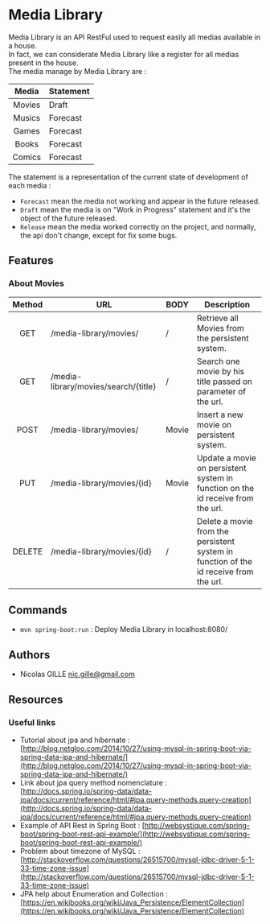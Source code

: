 # Media Library
Media Library is an API RestFul used to request easily all medias available in a house.<br>
In fact, we can considerate Media Library like a register for all medias present in the house.<br>
The media manage by Media Library are :

| Media  | Statement |
| :-----:|-----------|
| Movies | Draft     |
| Musics | Forecast  |
| Games  | Forecast  |
| Books  | Forecast  |
| Comics | Forecast  |

The statement is a representation of the current state of development of each media :
- `Forecast` mean the media not working and appear in the future released.
- `Draft` mean the media is on "Work in Progress" statement and it's the object of the future released.
- `Release` mean the media worked correctly on the project, and normally, the api don't change, except for fix some bugs.

## Features
### About Movies

| Method | URL                                  | BODY  | Description                                                                           |
|:------:|--------------------------------------|-------|---------------------------------------------------------------------------------------|
| GET    | /media-library/movies/               | /     | Retrieve all Movies from the persistent system.                                       |
| GET    | /media-library/movies/search/{title} | /     | Search one movie by his title passed on parameter of the url.                         |
| POST   | /media-library/movies/               | Movie | Insert a new movie on persistent system.                                              |
| PUT    | /media-library/movies/{id}           | Movie | Update a movie on persistent system in function on the id receive from the url.       |
| DELETE | /media-library/movies/{id}           | /     | Delete a movie from the persistent system in function of the id receive from the url. |

## Commands
- `mvn spring-boot:run` : Deploy Media Library in localhost:8080/

## Authors
- Nicolas GILLE <nic.gille@gmail.com>

## Resources
### Useful links 
- Tutorial about jpa and hibernate : [http://blog.netgloo.com/2014/10/27/using-mysql-in-spring-boot-via-spring-data-jpa-and-hibernate/](http://blog.netgloo.com/2014/10/27/using-mysql-in-spring-boot-via-spring-data-jpa-and-hibernate/)
- Link about jpa query method nomenclature : [http://docs.spring.io/spring-data/data-jpa/docs/current/reference/html/#jpa.query-methods.query-creation](http://docs.spring.io/spring-data/data-jpa/docs/current/reference/html/#jpa.query-methods.query-creation)
- Example of API Rest in Spring Boot : [http://websystique.com/spring-boot/spring-boot-rest-api-example/](http://websystique.com/spring-boot/spring-boot-rest-api-example/)
- Problem about timezone of MySQL : [http://stackoverflow.com/questions/26515700/mysql-jdbc-driver-5-1-33-time-zone-issue](http://stackoverflow.com/questions/26515700/mysql-jdbc-driver-5-1-33-time-zone-issue)
- JPA help about Enumeration and Collection : [https://en.wikibooks.org/wiki/Java_Persistence/ElementCollection](https://en.wikibooks.org/wiki/Java_Persistence/ElementCollection) 
